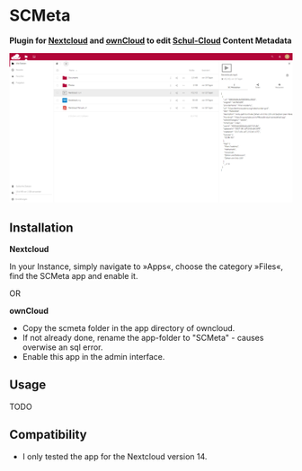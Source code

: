 SCMeta
========

**Plugin for [Nextcloud](https://nextcloud.com) and [ownCloud](https://owncloud.org) to edit [Schul-Cloud](https://schul-cloud.org) Content Metadata**

![animation](screenshots/metatab.png)

Installation
------------

**Nextcloud**

In your Instance, simply navigate to »Apps«, choose the category »Files«, find the SCMeta app and enable it.

OR

**ownCloud**
- Copy the scmeta folder in the app directory of owncloud.
- If not already done, rename the app-folder to "SCMeta" - causes overwise an sql error.
- Enable this app in the admin interface.

Usage
-----

TODO

Compatibility
-------------

- I only tested the app for the Nextcloud version 14.